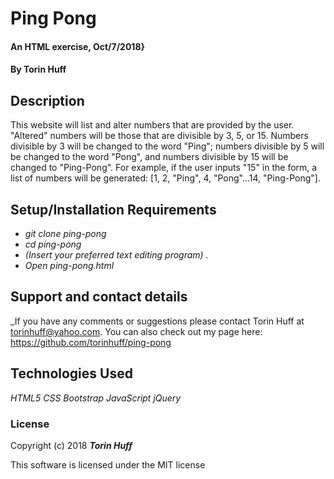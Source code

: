 # Ping Pong

#### An HTML exercise, Oct/7/2018}

#### By Torin Huff

## Description

This website will list and alter numbers that are provided by the user. "Altered" numbers will be those that are divisible by 3, 5, or 15. Numbers divisible by 3 will be changed to the word "Ping"; numbers divisible by 5 will be changed to the word "Pong", and numbers divisible by 15 will be changed to "Ping-Pong". For example, if the user inputs "15" in the form, a list of numbers will be generated: [1, 2, "Ping", 4, "Pong"...14, "Ping-Pong"].

## Setup/Installation Requirements

* _git clone ping-pong_
* _cd ping-pong_
* _(Insert your preferred text editing program) ._
* _Open ping-pong.html_

## Support and contact details

_If you have any comments or suggestions please contact Torin Huff at torinhuff@yahoo.com. You can also check out my page here: <https://github.com/torinhuff/ping-pong>

## Technologies Used

_HTML5_
_CSS_
_Bootstrap_
_JavaScript_
_jQuery_

### License

Copyright (c) 2018 **_Torin Huff_**

This software is licensed under the MIT license
